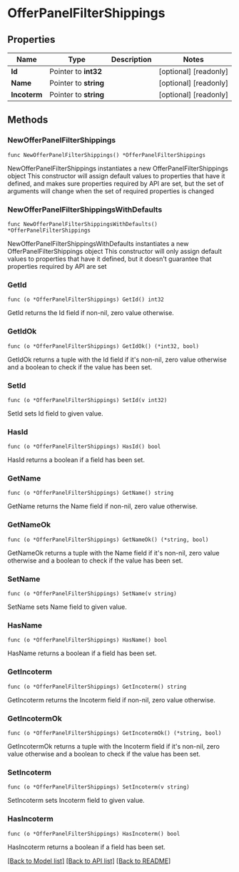 # OfferPanelFilterShippings

## Properties

Name | Type | Description | Notes
------------ | ------------- | ------------- | -------------
**Id** | Pointer to **int32** |  | [optional] [readonly] 
**Name** | Pointer to **string** |  | [optional] [readonly] 
**Incoterm** | Pointer to **string** |  | [optional] [readonly] 

## Methods

### NewOfferPanelFilterShippings

`func NewOfferPanelFilterShippings() *OfferPanelFilterShippings`

NewOfferPanelFilterShippings instantiates a new OfferPanelFilterShippings object
This constructor will assign default values to properties that have it defined,
and makes sure properties required by API are set, but the set of arguments
will change when the set of required properties is changed

### NewOfferPanelFilterShippingsWithDefaults

`func NewOfferPanelFilterShippingsWithDefaults() *OfferPanelFilterShippings`

NewOfferPanelFilterShippingsWithDefaults instantiates a new OfferPanelFilterShippings object
This constructor will only assign default values to properties that have it defined,
but it doesn't guarantee that properties required by API are set

### GetId

`func (o *OfferPanelFilterShippings) GetId() int32`

GetId returns the Id field if non-nil, zero value otherwise.

### GetIdOk

`func (o *OfferPanelFilterShippings) GetIdOk() (*int32, bool)`

GetIdOk returns a tuple with the Id field if it's non-nil, zero value otherwise
and a boolean to check if the value has been set.

### SetId

`func (o *OfferPanelFilterShippings) SetId(v int32)`

SetId sets Id field to given value.

### HasId

`func (o *OfferPanelFilterShippings) HasId() bool`

HasId returns a boolean if a field has been set.

### GetName

`func (o *OfferPanelFilterShippings) GetName() string`

GetName returns the Name field if non-nil, zero value otherwise.

### GetNameOk

`func (o *OfferPanelFilterShippings) GetNameOk() (*string, bool)`

GetNameOk returns a tuple with the Name field if it's non-nil, zero value otherwise
and a boolean to check if the value has been set.

### SetName

`func (o *OfferPanelFilterShippings) SetName(v string)`

SetName sets Name field to given value.

### HasName

`func (o *OfferPanelFilterShippings) HasName() bool`

HasName returns a boolean if a field has been set.

### GetIncoterm

`func (o *OfferPanelFilterShippings) GetIncoterm() string`

GetIncoterm returns the Incoterm field if non-nil, zero value otherwise.

### GetIncotermOk

`func (o *OfferPanelFilterShippings) GetIncotermOk() (*string, bool)`

GetIncotermOk returns a tuple with the Incoterm field if it's non-nil, zero value otherwise
and a boolean to check if the value has been set.

### SetIncoterm

`func (o *OfferPanelFilterShippings) SetIncoterm(v string)`

SetIncoterm sets Incoterm field to given value.

### HasIncoterm

`func (o *OfferPanelFilterShippings) HasIncoterm() bool`

HasIncoterm returns a boolean if a field has been set.


[[Back to Model list]](../README.md#documentation-for-models) [[Back to API list]](../README.md#documentation-for-api-endpoints) [[Back to README]](../README.md)


